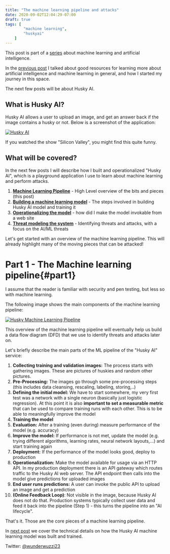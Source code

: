 ```yaml
---
title: "The machine learning pipeline and attacks"
date: 2020-09-02T12:04:29-07:00
draft: true
tags: [
        "machine learning",
        "huskyai"
    ]
---
```


This post is part of a [series](/blog/posts/2020/machine-learning-attack-series-overview/) about machine learning and artificial intelligence.

In the [previous post](/blog/posts/2020/machine-learning-basics/) I talked about good resources for learning more about artificial intelligence and machine learning in general, and how I started my journey in this space. 

The next few posts will be about Husky AI.

## What is Husky AI?

Husky AI allows a user to upload an image, and get an answer back if the image contains a husky or not. Below is a screenshot of the application:

[![Husky AI](/blog/images/2020/husky-ai.jpg)](/blog/images/2020/husky-ai.jpg)

If you watched the show "Silicon Valley", you might find this quite funny.

## What will be covered?

In the next few posts I will describe how I built and operationalized "Husky AI", which is a playground application I use to learn about machine learning and perform attacks.

1. [**Machine Learning Pipeline**](/blog/posts/2020/husky-ai-walkthrough/) - High Level overview of the bits and pieces (this post)
2. [**Building a machine learning model**](/blog/posts/2020/husky-ai-building-the-machine-learning-model/) - The steps involved in building Husky AI model and training it
3. [**Operationalizing the model**](/blog/posts/2020/husky-ai-mlops-operationalize-the-model/) - how did I make the model invokable from a web site
4. [**Threat modeling the system**](/blog/posts/2020/husky-ai-threat-modeling-machine-learning/) - Identifying threats and attacks, with a focus on the AI/ML threats

Let's get started with an overview of the machine learning pipeline. This will already highlight many of the moving pieces that can be attacked!

# Part 1 - The Machine learning pipeline{#part1}

I assume that the reader is familiar with security and pen testing, but less so with machine learning.

The following image shows the main components of the machine learning pipeline:

[![Husky Machine Learning Pipeline](/blog/images/2020/machine-learning-pipeline.jpg)](/blog/images/2020/machine-learning-pipeline.jpg)

This overview of the machine learning pipeline will eventually help us build a data flow diagram (DFD) that we use to identify threats and attacks later on.

Let's briefly describe the main parts of the ML pipeline of the "Husky AI" service:

1. **Collecting training and validation images:** The process starts with gathering images. These are pictures of huskies and random other pictures.
2. **Pre-Processing:** The images go through some pre-processing steps (this includes data cleansing, rescaling, labeling, storing,..)
3. **Defining the initial model:** We have to start somewhere, my very first test was a network with a single neuron (basically just logistic regression). At this point it is also **important to set a measurable metric** that can be used to compare training runs with each other. This is to be able to meaningfully improve the model
4. **Training the model**
5. **Evaluation:** After a training (even during) measure performance of the model (e.g. accuracy)
6. **Improve the model:** If performance is not met, update the model (e.g. trying different algorithms, learning rates, neural network layouts,...) and start training again
7. **Deployment:** If the performance of the model looks good, deploy to production
8. **Operationalization:** Make the model available for usage via an HTTP API. In my production deployment there is an API gateway which routes traffic to the Husky AI web server. The API endpoint then calls into the model give predictions for uploaded images
9. **End user runs predictions:** A user can invoke the public API to upload an image and get a prediction
10. **(Online Feedback Loop)**: Not visible in the image, because Husky AI does not do that. Production systems typically collect user data and feed it back into the pipeline (Step 1) - this turns the pipeline into an "AI lifecycle". 
 

That's it. Those are the core pieces of a machine learning pipeline. 

In [next post](/blog/posts/2020/husky-ai-building-the-machine-learning-model/) we cover the technical details on how the Husky AI machine learning model was built and trained.


Twitter: [@wunderwuzzi23](https://twitter.com/wunderwuzzi23)